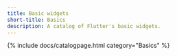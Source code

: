 ```yaml
---
title: Basic widgets
short-title: Basics
description: A catalog of Flutter's basic widgets.
---
```


{% include docs/catalogpage.html category="Basics" %}

